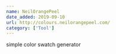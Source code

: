 ```yaml
---
name: NeilOrangePeel
date_added: 2019-09-10
url: http://colours.neilorangepeel.com/
category: ['Tool']
---
```


simple color swatch generator

